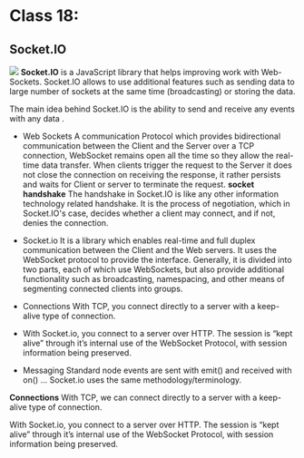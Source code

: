 # Class 18:

## Socket.IO
![](https://miro.medium.com/max/1200/1*tWm33yhceKIL22QqOORu2w.png)
**Socket.IO** is a JavaScript library that helps improving work with Web-Sockets. Socket.IO allows to use additional features such as sending data to large number of sockets at the same time (broadcasting) or storing the data.

The main idea behind Socket.IO is the ability to send and receive any events with any data .

* Web Sockets A communication Protocol which provides bidirectional communication between the Client and the Server over a TCP connection, WebSocket remains open all the time so they allow the real-time data transfer. When clients trigger the request to the Server it does not close the connection on receiving the response, it rather persists and waits for Client or server to terminate the request.
**socket handshake**
The handshake in Socket.IO is like any other information technology related handshake. It is the process of negotiation, which in Socket.IO's case, decides whether a client may connect, and if not, denies the connection.

* Socket.io It is a library which enables real-time and full duplex communication between the Client and the Web servers. It uses the WebSocket protocol to provide the interface. Generally, it is divided into two parts, each of which use WebSockets, but also provide additional functionality such as broadcasting, namespacing, and other means of segmenting connected clients into groups.

* Connections With TCP, you connect directly to a server with a keep-alive type of connection.

* With Socket.io, you connect to a server over HTTP. The session is “kept alive” through it’s internal use of the WebSocket Protocol, with session information being preserved.

* Messaging Standard node events are sent with emit() and received with on() … Socket.io uses the same methodology/terminology.

**Connections**
With TCP, we can connect directly to a server with a keep-alive type of connection.

With Socket.io, you connect to a server over HTTP. The session is “kept alive” through it’s internal use of the WebSocket Protocol, with session information being preserved.